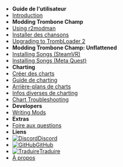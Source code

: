 - **Guide de l'utilisateur**
- [Introduction](./)
- **Modding Trombone Champ**
- [Using r2modman](installing-r2modman)
- [Installer des chansons](installing-songs)
- [Upgrading to TrombLoader 2](migrating-to-v2)
- **Modding Trombone Champ: Unflattened**
- [Installing Songs (SteamVR)](installing-songs-steamvr)
- [Installing Songs (Meta Quest)](installing-songs-quest)
- **Charting**
- [Créer des charts](creating-charts)
- [Guide de charting](charting-guidelines)
- [Arrière-plans de charts](chart-backgrounds)
- [Infos diverses de charting](misc-charting-info)
- [Chart Troubleshooting](chart-troubleshooting)
- **Developers**
- [Writing Mods](writing-mods)
- **Extras**
- [Foire aux questions](faq)
- **Liens**
- [![Discord](https://icongr.am/simple/discord.svg?colored&size=16)Discord](https://discord.gg/KVzKRsbetJ)
- [![GitHub](https://icongr.am/simple/github.svg?color=808080&size=16)GitHub](https://github.com/tc-mods/TromboneChampModdingWiki)
- [![Traduire](https://icongr.am/material/translate.svg?color=808080&size=16)Traduire](https://crowdin.com/project/trombone-champ-modding-wiki)
- [À propos](about)
